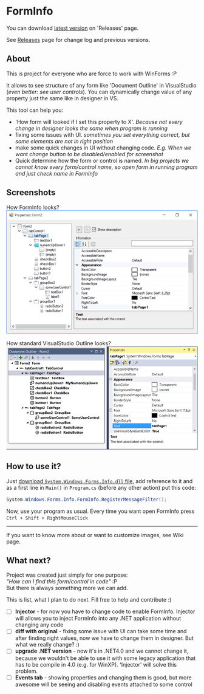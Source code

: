 ﻿# FormInfo
You can download [latest version][dll] on 'Releases' page.

See [Releases][] page for change log and previous versions.

## About
This is project for everyone who are force to work with WinForms :P

It allows to see structure of any form like 'Document Outline' in VisualStudio (*even better: see user controls*).
You can dynamically change value of any property just the same like in designer in VS.

This tool can help you:
- 'How form will looked if I set this property to X'.
    _Because not every change in designer looks the same when program is running_
- fixing some issues with UI.
    _sometimes you set everything correct, but some elements are not in right position_
- make some quick changes in UI without changing code.
    _E.g. When we want change button to be disabled/enabled for screenshot_
- Quick determine how the form or control is named.
    _In big projects we cannot know every form/control name, so open form in running program and just check name in FormInfo_

## Screenshots
How FormInfo looks?
![FormInfo Screen](Docs/FormInfoScreen.png)

How standard VisualStudio Outline looks?
![VisualStudio Outline Screen](Docs/VSOutlineScreen.png)

## How to use it?
Just [download `System.Windows.Forms.Info.dll` file][dll],
add reference to it and as a first line in `Main()` in `Program.cs`
(before any other action) put this code:
```C#
System.Windows.Forms.Info.FormInfo.RegisterMessageFilter();
```

Now, use your program as usual. Every time you want open FormInfo press  
`Ctrl + Shift + RightMouseClick`

---

If you want to know more about or want to customize images, see Wiki page.

## What next?
Project was created just simply for one purpose:  
_"How can I find this form/control in code"_ :P  
But there is always something more we can add.

This is list, what I plan to do next. Fill free to help and contribute :)
- [ ] **Injector** - for now you have to change code to enable FormInfo.
      Injector will allows you to inject FormInfo into any .NET application without changing any code
- [ ] **diff with original** - fixing some issue with UI can take some time and after finding right values,
      now we have to change them in designer. But what we really change? :)
- [ ] **upgrade .NET version** - now it's in .NET4.0 and we cannot change it, because we wouldn't be able to use it with some legacy application
      that has to be compile in 4.0 (e.g. for WinXP). 'Injector' will solve this problem.
- [ ] **Events tab** - showing properties and changing them is good,
      but more awesome will be seeing and disabling events attached to some control

[dll]: /Mad-Lynx/FormsInfo/releases/download/v1.3/System.Windows.Forms.Info.dll
[releases]: /Mad-Lynx/FormsInfo/releases
